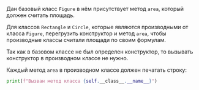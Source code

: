 Дан базовый класс `Figure` в нём присутствует метод `area`,
который должен считать площадь.

Для классов `Rectangle` и `Circle`, которые являются производными от класса `Figure`,
перегрузить конструктор и метод `area`, чтобы производные классы считали площади по своим формулам.

Так как в базовом классе не был определен конструктор, то вызывать конструктор в производном классе не нужно.

Каждый метод `area` в производном классе должен печатать строку:
```python
print(f"Вызван метод класса {self.__class__.__name__}")
```
